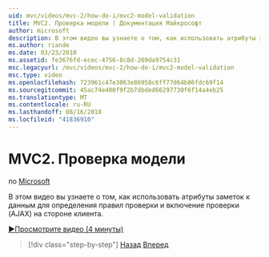 ```yaml
---
uid: mvc/videos/mvc-2/how-do-i/mvc2-model-validation
title: MVC2. Проверка модели | Документация Майкрософт
author: microsoft
description: В этом видео вы узнаете о том, как использовать атрибуты заметок к данным для определения правил проверки и включение проверки (AJAX) на стороне клиента.
ms.author: riande
ms.date: 03/23/2010
ms.assetid: fe3676fd-ecec-4756-8c8d-269da9754c31
msc.legacyurl: /mvc/videos/mvc-2/how-do-i/mvc2-model-validation
msc.type: video
ms.openlocfilehash: 723961c47e3063e86958c6ff77d64b86fdc69f14
ms.sourcegitcommit: 45ac74e400f9f2b7dbded66297730f6f14a4eb25
ms.translationtype: MT
ms.contentlocale: ru-RU
ms.lasthandoff: 08/16/2018
ms.locfileid: "41836910"
---
```

<a name="mvc2---model-validation"></a>MVC2. Проверка модели
====================
по [Microsoft](https://github.com/microsoft)

В этом видео вы узнаете о том, как использовать атрибуты заметок к данным для определения правил проверки и включение проверки (AJAX) на стороне клиента.

[&#9654;Просмотрите видео (4 минуты)](https://channel9.msdn.com/Blogs/ASP-NET-Site-Videos/mvc2-model-validation)

> [!div class="step-by-step"]
> [Назад](mvc2-stronglytyped-helpers.md)
> [Вперед](mvc2-template-customization.md)
